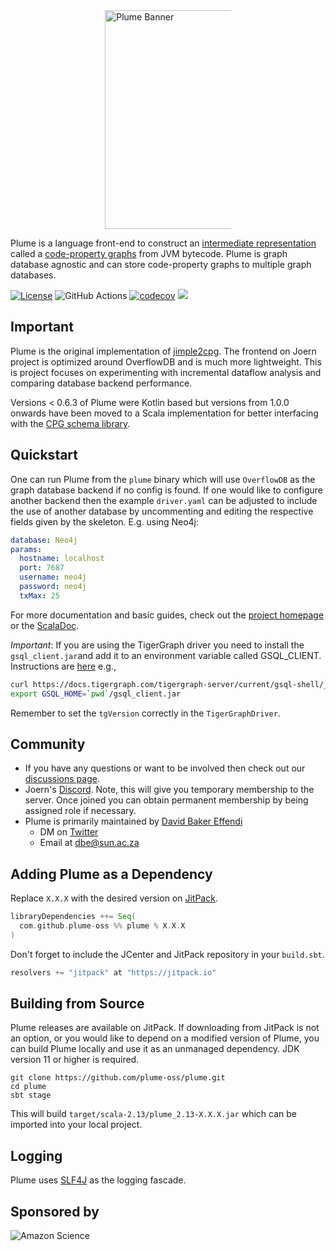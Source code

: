 <div style="display: block; margin-left: auto;margin-right: auto;width: 40%;">
  <a href="https://plume-oss.github.io/plume-docs/">
    <img src="https://plume-oss.github.io/plume-docs/assets/images/logo-text.png" width="350" alt="Plume Banner">
  </a>
</div>

Plume is a language front-end to construct
an [intermediate representation](https://en.wikipedia.org/wiki/Intermediate_representation) called
a [code-property graphs](https://github.com/ShiftLeftSecurity/codepropertygraph) from JVM bytecode. Plume is graph
database agnostic and can store code-property graphs to multiple graph databases.

[![License](https://img.shields.io/badge/License-Apache%202.0-blue.svg)](https://opensource.org/licenses/Apache-2.0)
![GitHub Actions](https://github.com/plume-oss/plume/workflows/CI/badge.svg)
[![codecov](https://codecov.io/gh/plume-oss/plume/branch/master/graph/badge.svg?token=4WY0U6QCU6)](https://codecov.io/gh/plume-oss/plume)
[![](https://jitpack.io/v/plume-oss/plume.svg)](https://jitpack.io/#plume-oss/plume)

## Important

Plume is the original implementation of 
[jimple2cpg](https://github.com/joernio/joern/tree/master/joern-cli/frontends/jimple2cpg). The frontend on Joern project
is optimized around OverflowDB and is much more lightweight. This is project focuses on experimenting with incremental
dataflow analysis and comparing database backend performance.

Versions < 0.6.3 of Plume were Kotlin based but versions from 1.0.0 onwards have been moved to a Scala implementation
for better interfacing with the [CPG schema library](https://github.com/ShiftLeftSecurity/codepropertygraph).

## Quickstart

One can run Plume from the `plume` binary which will use `OverflowDB` as the graph database backend if no config is 
found. If one would like to configure another backend then the example `driver.yaml` can be adjusted to include the use 
of another database by uncommenting and editing the respective fields given by the skeleton. E.g. using Neo4j:

```yaml
database: Neo4j
params:
  hostname: localhost
  port: 7687
  username: neo4j
  password: neo4j
  txMax: 25
```

For more documentation and basic guides, check out the [project homepage](https://plume-oss.github.io/plume-docs/) or
the [ScalaDoc](https://plume-oss.github.io/plume/latest/api/io/github/plume/oss/index.html).

*Important*: If you are using the TigerGraph driver you need to install the `gsql_client.jar`and add it to an 
environment variable called GSQL_CLIENT. Instructions are 
[here](https://docs.tigergraph.com/tigergraph-server/current/gsql-shell/using-a-remote-gsql-client) e.g.,

```bash
curl https://docs.tigergraph.com/tigergraph-server/current/gsql-shell/_attachments/gsql_client.jar --output gsql_client.jar
export GSQL_HOME=`pwd`/gsql_client.jar
```

Remember to set the `tgVersion` correctly in the `TigerGraphDriver`.

## Community

* If you have any questions or want to be involved then check out
  our [discussions page](https://github.com/plume-oss/plume/discussions).
* Joern's [Discord](https://discord.gg/28uCANEkK2). Note, this will give you temporary membership
  to the server. Once joined you can obtain permanent membership by being assigned role if necessary. 
* Plume is primarily maintained by [David Baker Effendi](https://davidbakereffendi.github.io/)
    * DM on [Twitter](https://twitter.com/SDBakerEffendi)
    * Email at dbe@sun.ac.za

## Adding Plume as a Dependency

Replace `X.X.X` with the desired version on [JitPack](https://jitpack.io/#plume-oss/plume).

```sbt
libraryDependencies ++= Seq(
  com.github.plume-oss %% plume % X.X.X
)
```

Don't forget to include the JCenter and JitPack repository in your `build.sbt`.

```sbt
resolvers += "jitpack" at "https://jitpack.io"
```

## Building from Source

Plume releases are available on JitPack. If downloading from JitPack is not an option, or you would like to depend on a
modified version of Plume, you can build Plume locally and use it as an unmanaged dependency. JDK version 11 or higher
is required.

```shell script
git clone https://github.com/plume-oss/plume.git
cd plume
sbt stage
```

This will build `target/scala-2.13/plume_2.13-X.X.X.jar` which can be imported into your local project.

## Logging

Plume uses [SLF4J](http://www.slf4j.org/) as the logging fascade.

## Sponsored by

![Amazon Science](https://assets.amazon.science/dims4/default/ce84994/2147483647/strip/true/crop/1200x630+0+0/resize/1200x630!/quality/90/?url=http%3A%2F%2Famazon-topics-brightspot.s3.amazonaws.com%2Fscience%2F32%2F80%2Fc230480c4f60a534bc077755bae7%2Famazon-science-og-image-squid.png)
